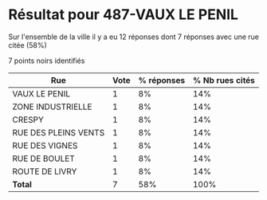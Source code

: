 # Résultat pour 487-VAUX LE PENIL

Sur l'ensemble de la ville il y a eu 12 réponses dont 7 réponses avec une rue citée (58%)

7 points noirs identifiés

| Rue | Vote | % réponses | % Nb rues cités|
|-----|------|------------|----------------|
| VAUX LE PENIL | 1 | 8% | 14%|
| ZONE INDUSTRIELLE | 1 | 8% | 14%|
| CRESPY | 1 | 8% | 14%|
| RUE DES PLEINS VENTS | 1 | 8% | 14%|
| RUE DES VIGNES | 1 | 8% | 14%|
| RUE DE BOULET | 1 | 8% | 14%|
| ROUTE DE LIVRY | 1 | 8% | 14%|
| **Total** | 7 | 58% | 100%|
